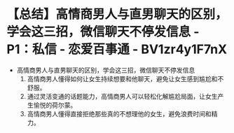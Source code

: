 # 【总结】高情商男人与直男聊天的区别，学会这三招，微信聊天不停发信息 - P1：私信 - 恋爱百事通 - BV1zr4y1F7nX

-   高情商男人与直男聊天的区别，学会这三招，微信聊天不停发信息
    1.  高情商男人懂得如何让女生持续想要和他聊天，避免让女生感到尴尬和不舒服。
    2.  通过灵活变通的话题能力，高情商男人可以轻松化解尴尬局面，让女生产生愉悦的荷尔蒙。
    3.  高情商男人懂得直接拒绝那些真的不想理他的女生，避免浪费时间和精力。
